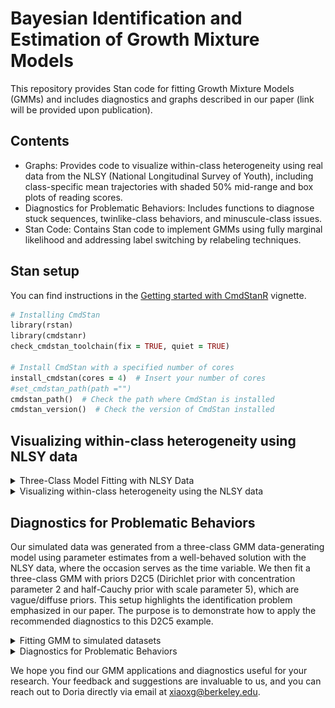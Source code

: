 # Bayesian Identification and Estimation of Growth Mixture Models
This repository provides Stan code for fitting Growth Mixture Models (GMMs) and includes diagnostics and graphs described in our paper (link will be provided upon publication).


## Contents

- Graphs: Provides code to visualize within-class heterogeneity using real data from the NLSY (National Longitudinal Survey of Youth), including class-specific mean trajectories with shaded 50% mid-range and box plots of reading scores. 
- Diagnostics for Problematic Behaviors: Includes functions to diagnose stuck sequences, twinlike-class behaviors, and minuscule-class issues.
- Stan Code: Contains Stan code to implement GMMs using fully marginal likelihood and addressing label switching by relabeling techniques.

## Stan setup

You can find instructions in the [Getting started with CmdStanR](https://mc-stan.org/cmdstanr/articles/cmdstanr.html) vignette.
```ruby
# Installing CmdStan
library(rstan)
library(cmdstanr)
check_cmdstan_toolchain(fix = TRUE, quiet = TRUE)

# Install CmdStan with a specified number of cores
install_cmdstan(cores = 4)  # Insert your number of cores
#set_cmdstan_path(path ="")
cmdstan_path()  # Check the path where CmdStan is installed
cmdstan_version()  # Check the version of CmdStan installed
```


## Visualizing within-class heterogeneity using NLSY data

<details>
<summary>Three-Class Model Fitting with NLSY Data</summary><br/>
This section includes functions to read the NLSY data, compile and run the Stan model, and handle label switching.
  
### 1. Reading the NLSY data
We start by reading the dataset, checking for missing values, and removing any rows with missing data.

```ruby
# Load required packages
library(haven)  # For reading .sav files
library(dplyr)  # For data manipulation
# Read the dataset
CurranLong <- read_sav("NLSY_data_application/CurranLong.sav")
# Check for missing values
sum(is.na(CurranLong))
# Remove rows with missing data
CurranLong_nm <- na.omit(CurranLong)
# Display the first few rows of the cleaned dataset
head(CurranLong_nm)
```
### 2. Compiling the Stan model
We compile a GMM with marginal likelihood using Stan.

```ruby
# Specify the path to the Stan model file
sq_GMM_ML_file <- file.path(cmdstan_path(), "GMM_ML.stan")
# Compile the Stan model
sq_GMM_ML_mod <- cmdstan_model(sq_GMM_ML_file)
```

### 3. Preparing data for the Stan model
We prepare a data list for fitting the Stan model. In this example, we fit a GMM with a Dirichlet prior (concentration parameter $\alpha = 10$) for the class probability parameters (i.e., D10) and a Half-Normal prior (scale parameter $\gamma = 50$) for the random-intercept and random-slope standard deviations (i.e., N50).

```ruby
# Function to prepare data list for Stan model
sq_GMMs_data_list <- function(GMM_dat, K) {
  # Calculate the cluster size for each subject
  cluster_size = GMM_dat %>% group_by(id) %>% 
    summarise(cluster_size = n()) %>% 
    pull(cluster_size)
  # Create a list of data to be passed to the Stan model
  GMM_list <- list(
    Subject = as.numeric(factor(GMM_dat$id, labels = 1:length(unique(GMM_dat$id)))),
    y = GMM_dat$read,
    time = GMM_dat$kidage6,
    time_sq = GMM_dat$kidagesq,
    N = nrow(GMM_dat),
    J = length(unique(GMM_dat$id)),
    s = cluster_size,
    K = K,
    Dir_alpha = 10.0,
    Normal_scale = 50,
    eta = 2
  )
  return(GMM_list)
}
```
### 4. Running the Stan model
We fit a three-class GMM to the NLSY data using 5 chains, each running 1,000 iterations. We use a smaller step size of 0.01 and save the warmup iterations.
```ruby
# Fit the Stan model
GMM_ML_fit_3c <- sq_GMM_ML_mod$sample(
  data = sq_GMMs_data_list(CurranLong_nm, K = 3),
  chains = 5,
  iter_sampling = 1000,
  refresh = 1000,  
  save_warmup = TRUE,
  step_size = 0.01
)
# Save the Stan object for later usage
GMM_ML_fit_3c$save_object("GMM_ML_fit_3c_D10N50.rds")
```

### 5. Handling label switching
After obtaining the Stan object, we handle label switching. This involves post-processing the MCMC samples to ensure that the labels are consistent across iterations and chains.
```ruby
# Define constants
K = 3  # Number of classes
m = 5000  # Number of chains * number of iterations
S = 405  # Number of level-2 subjects
J = 8  # Number of parameters needed for post-hoc relabeling  
var3 <- c("lambda", "mu_intercept", "mu_slope", "sq_mu_slope", 
          "sigma_e", "Omega[1,1,2]", "Omega[2,1,2]", "Omega[3,1,2]", 
          "sigma_u[1,1]", "sigma_u[1,2]", "sigma_u[2,1]", "sigma_u[2,2]",
          "sigma_u[3,1]", "sigma_u[3,2]", "pred_class_dis", "pred_class", "lp__")

# Extract posterior samples for the specified variables
post_par_3c <- GMM_ML_fit_3c$draws(format = "df", variable = "pred_class") 
post_par <- GMM_ML_fit_3c$draws(format = "df", variable = var3)

# Prepare arrays for post-processing
post_par_3c_1 <- post_par_3c %>% select(ends_with('1]')) %>% as.matrix()
post_par_3c_2 <- post_par_3c %>% select(ends_with('2]')) %>% as.matrix()
post_par_3c_3 <- post_par_3c %>% select(ends_with('3]')) %>% as.matrix()
post_class_p <- array(c(post_par_3c_1, post_par_3c_2, post_par_3c_3), dim = c(m, S, 3))

post_class <- array(data = NA, dim = c(m, S))
for (i in 1:m) {
  post_class[i, ] <- apply(post_class_p[i, , ], MARGIN = 1, which.max)
}
# Initialize MCMC arrays
mcmc <- array(data = NA, dim = c(m, K, J + S))
# Fill MCMC arrays with posterior samples
mcmc[, 1, 1] <- post_par$`lambda[1]`
mcmc[, 2, 1] <- post_par$`lambda[2]`
mcmc[, 3, 1] <- post_par$`lambda[3]`
mcmc[, 1, 2] <- post_par$`mu_intercept[1]`
mcmc[, 2, 2] <- post_par$`mu_intercept[2]`
mcmc[, 3, 2] <- post_par$`mu_intercept[3]`
mcmc[, 1, 3] <- post_par$`mu_slope[1]`
mcmc[, 2, 3] <- post_par$`mu_slope[2]`
mcmc[, 3, 3] <- post_par$`mu_slope[3]`
mcmc[, 1, 4] <- post_par$`Omega[1,1,2]`
mcmc[, 2, 4] <- post_par$`Omega[2,1,2]`
mcmc[, 3, 4] <- post_par$`Omega[3,1,2]`
mcmc[, 1, 5] <- post_par$`sigma_u[1,1]`
mcmc[, 2, 5] <- post_par$`sigma_u[2,1]`
mcmc[, 3, 5] <- post_par$`sigma_u[3,1]`
mcmc[, 1, 6] <- post_par$`sigma_u[1,2]`
mcmc[, 2, 6] <- post_par$`sigma_u[2,2]`
mcmc[, 3, 6] <- post_par$`sigma_u[3,2]`
mcmc[, , 7] <- post_par$sigma_e
mcmc[, 1, 8] <- post_par$`sq_mu_slope[1]`
mcmc[, 2, 8] <- post_par$`sq_mu_slope[2]`
mcmc[, 3, 8] <- post_par$`sq_mu_slope[3]`
for (i in 1:S) {
  mcmc[, 1, i + 8] <- as.matrix(post_par)[, paste('pred_class[', i, ',1]', sep = '')]
  mcmc[, 2, i + 8] <- as.matrix(post_par)[, paste('pred_class[', i, ',2]', sep = '')]
  mcmc[, 3, i + 8] <- as.matrix(post_par)[, paste('pred_class[', i, ',3]', sep = '')]
}  
# Source post-processing script
source("Sim_result_example/PostProcessing_list.R")
# Apply post-processing to handle label switching
fit_permuted_3c <- post_processing(chains = 5, iteration = 1000, K = 3, J = J + S, post_class, mcmc, post_class_p, post_par)
# Save the processed results
saveRDS(fit_permuted_3c, "NLSY_ageApp/fit_permuted_3c_D10N100_d.rds")
```
</details>

<details>
<summary>Visualizing within-class heterogeneity using the NLSY data</summary><br/>
This section includes code to visualize class-specific mean trajectories with shaded 50% mid-ranges and box plots of reading scores. The detailed code is available in the [application graphs code.](NLSY_data_application/Appl_diag_graphs.code.R)

![Figure 1: Class-specific mean trajectories with shaded 50% mid-range and box-plots of reading scores.](Graphs/AgeAppl_D10N50.png)
</details>


## Diagnostics for Problematic Behaviors

Our simulated data was generated from a three-class GMM data-generating model using parameter estimates from a well-behaved solution with the NLSY data, where the occasion serves as the time variable. We then fit a three-class GMM with priors D2C5 (Dirichlet prior with concentration parameter 2 and half-Cauchy prior with scale parameter 5), which are vague/diffuse priors. This setup highlights the identification problem emphasized in our paper. The purpose is to demonstrate how to apply the recommended diagnostics to this D2C5 example.

<details>
<summary>Fitting GMM to simulated datasets</summary><br/>

This section includes functions to simulate datasets, compile and run the Stan model, and handle label switching. Detailed code and information are available in the [simulation design code.](Simulation_study/Sim_design.code.R) 

### 1. Simulate dataset
`data_fun_MCMC` is a function to generate simulated data for MCMC. Refer to the [simulation code](Simulation_study/SimCode.source.R) for more details.
```ruby
# Load saved simulated datasets
data_files <- list.files("~/SimDat", 
                         full.names = TRUE,
                         pattern = "SimulatedData_a")  # Identify file names

SimDat <- data_files %>% 
  map(function(path) {
    read_csv(path)  # Read each dataset into a list
  })   
```
### 2. Running model
`Stan_D2C5` is a function to run MCMC with a Dirichlet prior with a concentration parameter of 2 and a Half-Cauchy prior with a scale of 5. Detailed code can be found in the [MCMC code.](Simulation_study/MCMC.source.R)
```ruby

# Compiling a GMM with marginal likelihood
sq_GMM_ML_file <- file.path(cmdstan_path(), "GMM_ML.stan")
sq_GMM_ML_mod <- cmdstan_model(sq_GMM_ML_file)

# Saving Stan objects for each dataset
for (i in 1:length(SimDat)) {
  source("~/MCMC.source.R")  # Source the R script containing Stan_D2C5 function
  setwd("~/BayesIdentify/MCMCResults_D2C5")  # Set working directory for saving results
  Stan_D2C5(SimDat[[i]], K = 3)$save_object(sprintf("Stan_a%i.rds", i))  # Save Stan objects
}

```

### 3. Handling label switching
`pp_sss` is a label switching function that takes a Stan fit object, the number of chains, and the number of iterations as inputs.

</details>


<details>
<summary>Diagnostics for Problematic Behaviors</summary><br/>

In this section, we outline four steps of our recommended diagnostic process to identify problematic behaviors (i.e., persistently stuck sequences/chains, miniscule-class sequences, and twinlike-class chains). The code to run these diagnostics can be found in [simulation diagnostics example code.](Simulation_study/Sim_diagnostics_example.code.R)

```ruby
# Load saved simulated datasets
data_files <- list.files("~/Simulation_study/SimDat", full.names = TRUE, pattern = "SimulatedData_a")
SimDat <- data_files %>% map(read_csv)

# Function to read MCMC results from a directory
read_Stan_in_directory <- function(directory) {
  file_paths <- list.files(directory, full.names = TRUE, pattern = "Stan_a")
  file_contents <- map(file_paths, readRDS)
  return(file_contents)
}
# Function to read files from a specific subdirectory
read_files_in_directory <- function(subdirectory) {
  directory <- paste("Simulation_study/MCMCResults_", subdirectory, sep = "")
  file_paths <- list.files(directory, full.names = TRUE, pattern = "rep_a")
  file_contents <- map(file_paths, readRDS)
  
  # Read the log likelihood file
  log_l_path <- file.path(directory, "log_l.rds")
  log_l <- readRDS(log_l_path)
  
  return(list(log_l = log_l, priors = file_contents))
}

# Replace "D2C5" with your desired subdirectory
results_D2C5 <- read_files_in_directory("D2C5")

# Load Distinguishability Index (DI) results
DI_results_D2 <- readRDS("Simulation_study/Sim_result/DI_results_D2.rds")
# Access D2C5 results from the loaded results
priors <- results_D2C5$priors
```
### Step 1: Initial Screening based on $\hat{R}$

In this step, we utilize functions from the [diagnostics source file](Diagnostics/Diagnostics.source.R). First, the `traceData_ESS` function reorganizes our dataset so that class numbers align with their probabilities. Specifically, it ranks class 1 as the smallest with the lowest probabilities and assigns their specific parameters accordingly.

Next, the `split_data_into_arrays` function is applied to segment the original dataset (comprising 100 chains) into smaller arrays, each containing a specified number of chains (chains_per_array). For our analysis, we choose to split the data into arrays with 4 chains each, which is a common practice among Stan users.

After preparing our data in smaller arrays, we use the `Rhat_diag_by_chains` function to perform diagnostics. This function evaluates the health of our Markov Chains by calculating the average $\hat{R}$ value for each batch of 4 chains. If any $\hat{R}$ values exceed 1.10, the function raises a warning. This helps us identify potential convergence issues in our GMM analysis.
```ruby
# Reorder data 
Data_reordered_nonPermu <- traceData_ESS(priors, 1, ESS_var = "mu_intercept_1", ESS_chain = 50)$data

# Split data into arrays based on 4 chains per array
resulting_arrays <- split_data_into_arrays(Data_reordered_nonPermu, chains_per_array = 4)

# Perform Rhat diagnostics on batches of 4 chains
Rhat_diag_by_chains(resulting_arrays, small_threshold = 1.10)
```
For example, when you run `Rhat_diag_by_chains`, it might output something like this:
```ruby
> Rhat_diag_by_chains(resulting_arrays, small_threshold = 1.10)
Out of 25 4-chain batches, 21 (84%) have parameters with Rhat values greater than 1.10.
$Rhat_mean_by_array
 [1] 3.480820 1.137247 1.005135 1.006131 2.153176 3.981847 2.014383 1.010046 1.923170 1.404104 2.124564 1.458132 1.311442
[14] 1.010358 1.840502 1.349176 3.009403 3.040382 1.873492 3.420490 1.347379 1.372399 1.894034 1.888252 1.412714
```
Users can also use the `traceplot` function to visualize the ordered class probability parameters across specific chains. 
This function allows for customizable visualizations tailored to specific chains within the dataset.

```ruby
# Traceplot by chains
traceplot(Data_reordered = traceData(results_D2C5$priors, 1, 100000)$data, 
          num_chains = c(75:76), iterations_per_chain = 1000)$traceplot.by.chain
```

### Step 2: Stuck-sequence diagnostic
In this diagnostic step, we aim to identify sequences where parameter draws remain unchanged over consecutive iterations. This is achieved by calculating the moving standard deviation using a specified window size of 10 iterations (adjustable as needed). 
The [stuck_by_chain](Diagnostics/Stuck_sequence_diagnostic.source.R) function is used for this purpose, which is designed to detect stuck sequences within MCMC chains. Users have the flexibility to customize the size of the moving window used for standard deviation computation and specify the minimum length of a stuck sequence that should be considered significant. The stuck_by_chain function provides several outputs:
* Messages indicating which chains exhibit stuck sequences.
* The total number of chains with identified stuck sequences.
* Indices of chains where stuck sequences were detected.
* Chains that display persistent stuck behavior throughout all iterations.
* Lengths of the identified stuck sequences.

We apply `stuck_by_chain` to the D2C5 example using a window size of 10 and a stuck length of 20 to check for stuck sequences/chains.

```ruby
stuck <- lapply(seq_along(priors), 
                function(i) 
                  stuck_by_chain(priors[[i]], i, total_iter = 100000,
                                 iter_per_chain = 1000, window_size = 10, stuck_length = 20))


```
The result display:

```ruby
# Display results
stuck
> stuck
[[1]]
[[1]]$warnings
[1] "Stuck issue is observed in 38 chains, each at chains 2, 3, 4, 17, 18, 21, 22, 23, 25, 27, 34, 36, 38, 42, 44, 45, 50, 57, 59, 61, 66, 67, 68, 69, 71, 72, 73, 74, 77, 78, 80, 84, 87, 90, 91, 95, 96, 97"

[[1]]$index
[1] 1

[[1]]$num_chains_with_stuck
[1] 38

[[1]]$chains_with_stuck
 [1]  2  3  4 17 18 21 22 23 25 27 34 36 38 42 44 45 50 57 59 61 66 67 68 69 71 72 73 74 77 78 80 84 87 90 91 95 96 97

[[1]]$persistent_stuck_chain
 [1]  2  3  4 17 18 21 22 23 25 27 34 36 38 42 44 45 50 57 59 61 66 67 68 69 71 72 73 74 77 78 80 84 87 90 91 95 96 97

[[1]]$stuck_lengths
 [1] 1000 1000 1000   10   10   17   17   19 1000 1000 1000 1000 1000 1000 1000 1000 1000   16   14 1000 1000 1000 1000 1000 1000 1000 1000 1000 1000 1000 1000 1000 1000 1000 1000 1000 1000 1000 1000 1000 1000 1000
[43]   10 1000 1000 1000
```
This output indicates that out of 100 chains, a stuck issue is observed in 38 chains with a stuck length larger than the set threshold of 20 iterations, specifying which chains are affected. It also indicates which chains are persistently stuck and the lengths of the stuck sequences.

### Step 3: Twinlike-class diagnostic
To identify when class-specific parameters for a pair of classes are nearly indistinguishable, we employ the twinlike_classes function, which uses distinguishability index (DI) to assess the similarity between classes. A DI value approaching zero indicates twinlike-class behavior.

The [twinlike_classes](Diagnostics/Twinlike_classes_diagnostics.source.R) function generates a plot (`DI_plot`) showing the distinguishability index for different class pairs over iterations. It also returns a traceplot (`traceplot`) for selected chains, helping users visualize the MCMC chain behavior. The combined plot (`DIplot_traceplot`) presents both visualizations aligned vertically for comparison. Additionally, `filtered_DI_values` provides DI values that exceed a specified occurrence threshold (`happen_times` - 1), indicating classes with persistent similarities.

We select the first four chains from the D2C5 example to display the application of the `twinlike-class` function:
```ruby
DI_data = DI_results_D2$D2C5
twinlike_classes(DI_data = DI_data, 
                 selected_chains = c(1:4), 
                 total_chains = 100, 
                 iter_per_chain = 1000, 
                 high_DI_value = 95, 
                 persist_length = 3,  
                 happen_times = 1)
```

The output figures display the traceplot of $\lambda^{(1)}$, $\lambda^{(2)}$, and $\lambda^{(3)}$ in the top panel, and the distinguishability index for all class pairs in the bottom panel. The results indicate that this D2C5 example does not exhibit twinlike-class sequences.
![Traceplot of class probabilities for three classes and DI plot for all class pairs](Graphs/D2C5_twinlike_diag_example.png)


### Step 4: Miniscule-class diagnostic

We use [diagnostics_graphs](Diagnostics/Three_diagnostic_graphs.source.R) function to analyze and visually assess occurrences of miniscule-class behavior. This function computes moving statistics, employs K-means clustering to identify miniscule-class behavior, and produces traceplots, moving average and standard deviation plots, and DI plots. These outputs are integrated to provide comprehensive visual diagnostics. Additionally, the function includes detailed warnings and information regarding instances where miniscule-class behavior is observed across chains, specifying the affected chains.


For example, we apply `diagnostics_graphs` to the D2C5 dataset, selecting the first four chains as an example:

```ruby
DI_data = DI_results_D2$D2C5
# Function to perform diagnostics and generate visualizations for miniscule-class behavior
diagnostics_graphs(
  Data = traceData(priors, 1, 100000), #   Data: List containing MCMC trace data
  window_size = 10, #   window_size: Size of the moving window for computing statistics
  selected_chains = c(1:4), #   selected_chains: Indices of chains to analyze
  iter_per_chain = 1000, #   iter_per_chain: Number of iterations per chain
  top_percentile_threshold = 0.95, #   top_percentile_threshold: Threshold for identifying top percentile distances in clustering
  DI_data = DI_data, #   DI_data: Data for DI plots
  total_chains = 100, #   total_chains: Total number of chains in the MCMC run
  high_DI_value = 95, #   high_DI_value: Threshold for DI value
  persist_length = 3, #   persist_length: Minimum length of persistent DI values indicating DI value exceed the threshold
  happen_times = 1    #   happen_times: Occurrence threshold for DI values
)
```

The output figures display 1) the traceplot of $\lambda^{(1)}$, $\lambda^{(2)}$, and $\lambda^{(3)}$ in the top panel, 2) moving average and moving standard deviation of $\lambda^{(1)}$ in the middle panel, and 3) the distinguishability index for all class pairs in the bottom panel. The results indicate that this D2C5 example does exhibit miniscule-class behavior in Chain 1.
![Diagnostic figures for the D2C5 example](Graphs/D2C5_miniscule_diag_example.png)

</details>

We hope you find our GMM applications and diagnostics useful for your research. Your feedback and suggestions are invaluable to us, and you can reach out to Doria directly via email at [xiaoxg@berkeley.edu](xiaoxg@berkeley.edu).
